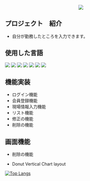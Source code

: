 <p align='center'>
    <img src="https://capsule-render.vercel.app/api?type=waving&color=auto&height=300&section=header&text=社員管理のプロジェクト%20&fontSize=50&animation=fadeIn&fontAlignY=38&%20Profile%20or%20any%20Repo%20like%20me!&descAlignY=51&descAlign=62"/>
</p>

## プロジェクト　紹介
- 自分が勤務したところを入力できます。

## 使用した言語
<p align='left'>
    <img src="https://img.shields.io/badge/JAVA%20-DD0700.svg?&style=for-the-badge&&logoColor=white"/>
    <img src="https://img.shields.io/badge/Lombok%20-FF6A00.svg?&style=for-the-badge&&logoColor=white"/>
    <img src="https://img.shields.io/badge/SpringBoot%20-%23F7DF1E.svg?&style=for-the-badge&&logoColor=white"/>
    <img src="https://img.shields.io/badge/Thymeleaf%20-%234FC08D.svg?&style=for-the-badge&&logoColor=white"/>
    <img src="https://img.shields.io/badge/JPA%20-003DFF.svg?&style=for-the-badge&&logoColor=white"/>
    <img src="https://img.shields.io/badge/Poi%20-00005F.svg?&style=for-the-badge&&logoColor=white"/>
    <img src="https://img.shields.io/badge/MySQL%20-5C1F87.svg?&style=for-the-badge&&logoColor=white"/>
</p> 

## 機能実装
- ログイン機能
- 会員登録機能
- 現場情報入力機能
- リスト機能
- 修正の機能
- 削除の機能

## 画面機能
- 削除の機能
*   Donut Vertical Chart layout

[![Top Langs](https://github-readme-stats.vercel.app/api/top-langs/?username=anuraghazra\&layout=donut-vertical)](https://github.com/anuraghazra/github-readme-stats)

